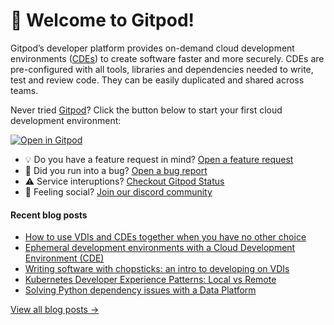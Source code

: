 # 👋 Welcome to Gitpod!

Gitpod’s developer platform provides on-demand cloud development environments ([CDEs](https://www.gitpod.io/cde)) to create software faster and more securely. CDEs are pre-configured with all tools, libraries and dependencies needed to write, test and review code. They can be easily duplicated and shared across teams.

Never tried [Gitpod](https://www.gitpod.io/)? Click the button below to start your first cloud development environment:

[![Open in Gitpod](https://gitpod.io/button/open-in-gitpod.svg)](https://gitpod.new)

* 💡 Do you have a feature request in mind? [Open a feature request](https://github.com/gitpod-io/gitpod/issues/new?assignees=&labels=&template=feature_request.md&title=)
* 🐛 Did you run into a bug? [Open a bug report](https://github.com/gitpod-io/gitpod/issues/new?assignees=&labels=bug&template=bug_report.yml)
* ⚠️ Service interuptions? [Checkout Gitpod Status](https://gitpodstatus.com/)
* 🦩 Feeling social? [Join our discord community](https://www.gitpod.io/chat)

#### Recent blog posts

<!--START_SECTION:feed-->
* [How to use VDIs and CDEs together when you have no other choice](https://www.gitpod.io/blog/how-to-use-vdis-and-cdes-together)
* [Ephemeral development environments with a Cloud Development Environment (CDE)](https://www.gitpod.io/blog/ephemeral-environments-gitpod)
* [Writing software with chopsticks: an intro to developing on VDIs](https://www.gitpod.io/blog/writing-software-with-chopsticks-an-intro-to-vdi)
* [Kubernetes Developer Experience Patterns: Local vs Remote](https://www.gitpod.io/blog/kubernetes-local-remote)
* [Solving Python dependency issues with a Data Platform](https://www.gitpod.io/blog/luminus-case-study)
<!--END_SECTION:feed-->

[View all blog posts &rarr;](https://www.gitpod.io/blog)
